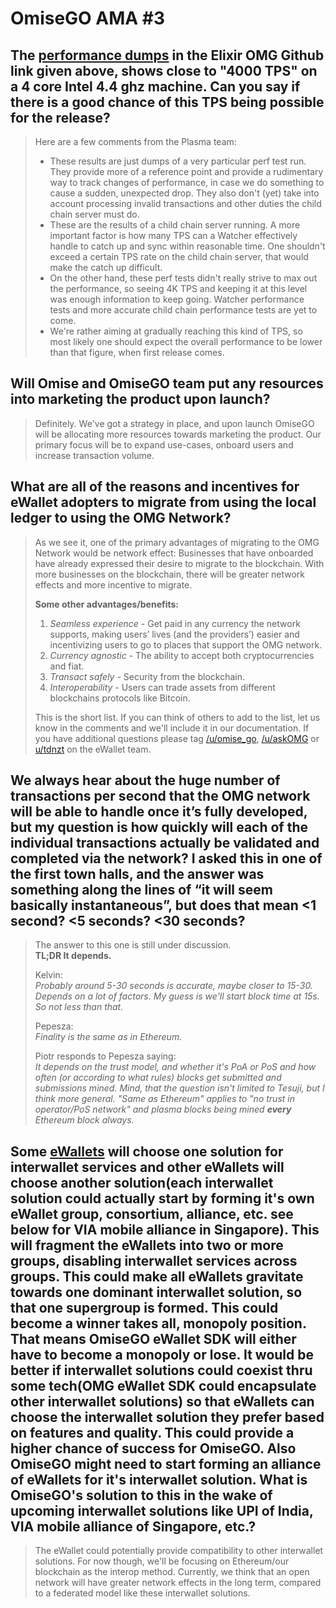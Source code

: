 # OmiseGO AMA \#3

## The [performance dumps](https://github.com/omisego/elixir-omg/blob/release/v0.0.1/docs/perf_test_result_dumps.md) in the Elixir OMG Github link given above, shows close to "4000 TPS" on a 4 core Intel 4.4 ghz machine. Can you say if there is a good chance of this TPS being possible for the release?

> Here are a few comments from the Plasma team:
>
> * These results are just dumps of a very particular perf test run. They provide more of a reference point and provide a rudimentary way to track changes of performance, in case we do something to cause a sudden, unexpected drop. They also don't \(yet\) take into account processing invalid transactions and other duties the child chain server must do.
> * These are the results of a child chain server running. A more important factor is how many TPS can a Watcher effectively handle to catch up and sync within reasonable time. One shouldn't exceed a certain TPS rate on the child chain server, that would make the catch up difficult.
> * On the other hand, these perf tests didn't really strive to max out the performance, so seeing 4K TPS and keeping it at this level was enough information to keep going. Watcher performance tests and more accurate child chain performance tests are yet to come.
> * We're rather aiming at gradually reaching this kind of TPS, so most likely one should expect the overall performance to be lower than that figure, when first release comes.

## Will Omise and OmiseGO team put any resources into marketing the product upon launch?

> Definitely. We've got a strategy in place, and upon launch OmiseGO will be allocating more resources towards marketing the product. Our primary focus will be to expand use-cases, onboard users and increase transaction volume.

## What are all of the reasons and incentives for eWallet adopters to migrate from using the local ledger to using the OMG Network?

> As we see it, one of the primary advantages of migrating to the OMG Network would be network effect: Businesses that have onboarded have already expressed their desire to migrate to the blockchain. With more businesses on the blockchain, there will be greater network effects and more incentive to migrate.
>
> **Some other advantages/benefits:**
>
> 1. _Seamless experience_ - Get paid in any currency the network supports, making users’ lives \(and the providers’\) easier and incentivizing users to go to places that support the OMG network.
> 2. _Currency agnostic_ - The ability to accept both cryptocurrencies and fiat.
> 3. _Transact safely_ - Security from the blockchain.
> 4. _Interoperability_ - Users can trade assets from different blockchains protocols like Bitcoin.
>
> This is the short list. If you can think of others to add to the list, let us know in the comments and we'll include it in our documentation. If you have additional questions please tag [/u/omise\_go](https://www.reddit.com/u/omise_go), [/u/askOMG](https://www.reddit.com/u/askOMG) or [u/tdnzt](https://www.reddit.com/user/tdnzt) on the eWallet team.

## We always hear about the huge number of transactions per second that the OMG network will be able to handle once it’s fully developed, but my question is how quickly will each of the individual transactions actually be validated and completed via the network? I asked this in one of the first town halls, and the answer was something along the lines of “it will seem basically instantaneous”, but does that mean &lt;1 second? &lt;5 seconds? &lt;30 seconds?

> The answer to this one is still under discussion.  
> **TL;DR It depends.**  
>   
> Kelvin:  
> _Probably around 5-30 seconds is accurate, maybe closer to 15-30. Depends on a lot of factors. My guess is we'll start block time at 15s. So not less than that._  
>   
> Pepesza:  
> _Finality is the same as in Ethereum._  
>   
> Piotr responds to Pepesza saying:  
> _It depends on the trust model, and whether it's PoA or PoS and how often \(or according to what rules\) blocks get submitted and submissions mined. Mind, that the question isn't limited to Tesuji, but I think more general. "Same as Ethereum" applies to "no trust in operator/PoS network" and plasma blocks being mined_ _**every**_ _Ethereum block always._

## Some [eWallets](http://fintechnews.sg/24452/mobilepayments/singtel-via/) will choose one solution for interwallet services and other eWallets will choose another solution\(each interwallet solution could actually start by forming it's own eWallet group, consortium, alliance, etc. see below for VIA mobile alliance in Singapore\). This will fragment the eWallets into two or more groups, disabling interwallet services across groups. This could make all eWallets gravitate towards one dominant interwallet solution, so that one supergroup is formed. This could become a winner takes all, monopoly position. That means OmiseGO eWallet SDK will either have to become a monopoly or lose.  It would be better if interwallet solutions could coexist thru some tech\(OMG eWallet SDK could encapsulate other interwallet solutions\) so that eWallets can choose the interwallet solution they prefer based on features and quality. This could provide a higher chance of success for OmiseGO. Also OmiseGO might need to start forming an alliance of eWallets for it's interwallet solution.  What is OmiseGO's solution to this in the wake of upcoming interwallet solutions like UPI of India, VIA mobile alliance of Singapore, etc.?

> The eWallet could potentially provide compatibility to other interwallet solutions. For now though, we'll be focusing on Ethereum/our blockchain as the interop method. Currently, we think that an open network will have greater network effects in the long term, compared to a federated model like these interwallet solutions.

## 




